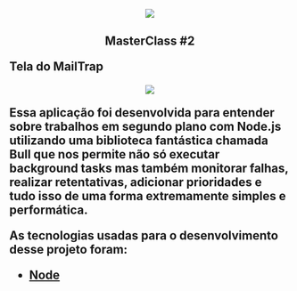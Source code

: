 <p align="center"> <img src="https://uploaddeimagens.com.br/images/002/585/328/original/68747470733a2f2f726f636b6574736561742d63646e2e73332d73612d656173742d312e616d617a6f6e6177732e636f6d2f6d6173746572636c6173732e706e67.png?1586731070"></p>
<h2><p align="center"><strong> MasterClass #2


 <strong>Tela do MailTrap</strong>


<p align="center">
<img src="https://uploaddeimagens.com.br/images/002/586/618/original/email.PNG?1586801251">
</p>


 <p> Essa aplicação foi desenvolvida para  entender sobre trabalhos em segundo plano com Node.js utilizando uma biblioteca fantástica chamada Bull que nos permite não só executar background tasks mas também monitorar falhas, realizar retentativas, adicionar prioridades e tudo isso de uma forma extremamente simples e performática.</p> 
 
<P> As tecnologias usadas para o desenvolvimento desse projeto foram:</p>

 - <a href="https://nodejs.org/en/"> Node </a> 

